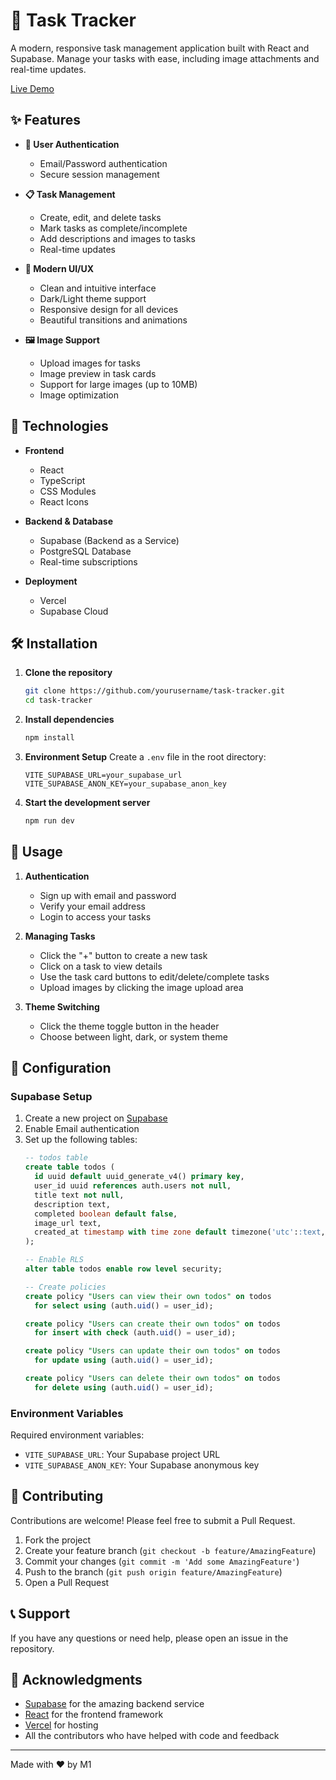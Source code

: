 # 📝 Task Tracker

A modern, responsive task management application built with React and Supabase. Manage your tasks with ease, including image attachments and real-time updates.

[Live Demo](https://tracker-theta-woad.vercel.app/)

## ✨ Features

- **🔐 User Authentication**
  - Email/Password authentication
  - Secure session management

- **📋 Task Management**
  - Create, edit, and delete tasks
  - Mark tasks as complete/incomplete
  - Add descriptions and images to tasks
  - Real-time updates

- **🎨 Modern UI/UX**
  - Clean and intuitive interface
  - Dark/Light theme support
  - Responsive design for all devices
  - Beautiful transitions and animations

- **🖼️ Image Support**
  - Upload images for tasks
  - Image preview in task cards
  - Support for large images (up to 10MB)
  - Image optimization

## 🚀 Technologies

- **Frontend**
  - React
  - TypeScript
  - CSS Modules
  - React Icons

- **Backend & Database**
  - Supabase (Backend as a Service)
  - PostgreSQL Database
  - Real-time subscriptions

- **Deployment**
  - Vercel
  - Supabase Cloud

## 🛠️ Installation

1. **Clone the repository**
   ```bash
   git clone https://github.com/yourusername/task-tracker.git
   cd task-tracker
   ```

2. **Install dependencies**
   ```bash
   npm install
   ```

3. **Environment Setup**
   Create a `.env` file in the root directory:
   ```env
   VITE_SUPABASE_URL=your_supabase_url
   VITE_SUPABASE_ANON_KEY=your_supabase_anon_key
   ```

4. **Start the development server**
   ```bash
   npm run dev
   ```

## 📱 Usage

1. **Authentication**
   - Sign up with email and password
   - Verify your email address
   - Login to access your tasks

2. **Managing Tasks**
   - Click the "+" button to create a new task
   - Click on a task to view details
   - Use the task card buttons to edit/delete/complete tasks
   - Upload images by clicking the image upload area

3. **Theme Switching**
   - Click the theme toggle button in the header
   - Choose between light, dark, or system theme

## 🔧 Configuration

### Supabase Setup

1. Create a new project on [Supabase](https://supabase.com)
2. Enable Email authentication
3. Set up the following tables:
   ```sql
   -- todos table
   create table todos (
     id uuid default uuid_generate_v4() primary key,
     user_id uuid references auth.users not null,
     title text not null,
     description text,
     completed boolean default false,
     image_url text,
     created_at timestamp with time zone default timezone('utc'::text, now()) not null
   );

   -- Enable RLS
   alter table todos enable row level security;

   -- Create policies
   create policy "Users can view their own todos" on todos
     for select using (auth.uid() = user_id);

   create policy "Users can create their own todos" on todos
     for insert with check (auth.uid() = user_id);

   create policy "Users can update their own todos" on todos
     for update using (auth.uid() = user_id);

   create policy "Users can delete their own todos" on todos
     for delete using (auth.uid() = user_id);
   ```

### Environment Variables

Required environment variables:
- `VITE_SUPABASE_URL`: Your Supabase project URL
- `VITE_SUPABASE_ANON_KEY`: Your Supabase anonymous key

## 🤝 Contributing

Contributions are welcome! Please feel free to submit a Pull Request.

1. Fork the project
2. Create your feature branch (`git checkout -b feature/AmazingFeature`)
3. Commit your changes (`git commit -m 'Add some AmazingFeature'`)
4. Push to the branch (`git push origin feature/AmazingFeature`)
5. Open a Pull Request

## 📞 Support

If you have any questions or need help, please open an issue in the repository.

## 🙏 Acknowledgments

- [Supabase](https://supabase.com/) for the amazing backend service
- [React](https://reactjs.org/) for the frontend framework
- [Vercel](https://vercel.com/) for hosting
- All the contributors who have helped with code and feedback

---

Made with ❤️ by M1

